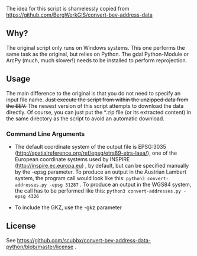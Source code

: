The idea for this script is shamelessly copied from https://github.com/BergWerkGIS/convert-bev-address-data

## Why?

The original script only runs on Windows systems. This one performs the same task as the original, but relies on Python.
The gdal Python-Module or ArcPy (much, much slower!) needs to be installed to perform reprojection.

## Usage

The main difference to the original is that you do not need to specify an input file name. ~~Just execute the script from within the unzipped data from the BEV.~~ The newest version of this script attempts to download the data directly. Of course, you can just put the *.zip file (or its extracted content) in the same directory as the script to avoid an automatic download.

### Command Line Arguments

* The default coordinate system of the output file is EPSG:3035 (http://spatialreference.org/ref/epsg/etrs89-etrs-laea/), one of the European coordinate systems used by INSPIRE (http://inspire.ec.europa.eu) , by default, but can be specified manually by the -epsg parameter. To produce an output in the Austrian Lambert system, the program call would look like this: `python3 convert-addresses.py -epsg 31287` . To produce an output in the WGS84 system, the call has to be performed like this: `python3 convert-addresses.py -epsg 4326`

* To include the GKZ, use the -gkz parameter 

## License

See https://github.com/scubbx/convert-bev-address-data-python/blob/master/license .
